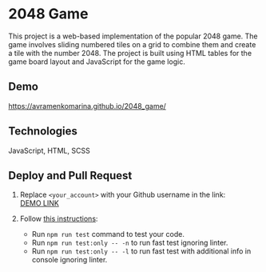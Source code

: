 # 2048 Game
This project is a web-based implementation of the popular 2048 game. The game involves sliding numbered tiles on a grid to combine them and create a tile with the number 2048. The project is built using HTML tables for the game board layout and JavaScript for the game logic.

## Demo
https://avramenkomarina.github.io/2048_game/

## Technologies
JavaScript, HTML, SCSS

## Deploy and Pull Request

1. Replace `<your_account>` with your Github username in the link:  
   [DEMO LINK](https://avramenkomarina.github.io/2048_game)

2. Follow [this instructions](https://mate-academy.github.io/layout_task-guideline/):
   - Run `npm run test` command to test your code.
   - Run `npm run test:only -- -n` to run fast test ignoring linter.
   - Run `npm run test:only -- -l` to run fast test with additional info in console ignoring linter.

